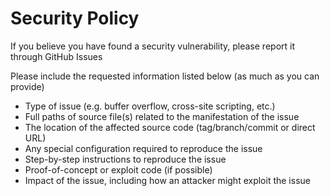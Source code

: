 # Security Policy

If you believe you have found a security vulnerability, please report it through GitHub Issues

Please include the requested information listed below (as much as you can provide)
  * Type of issue (e.g. buffer overflow, cross-site scripting, etc.)
  * Full paths of source file(s) related to the manifestation of the issue
  * The location of the affected source code (tag/branch/commit or direct URL)
  * Any special configuration required to reproduce the issue
  * Step-by-step instructions to reproduce the issue
  * Proof-of-concept or exploit code (if possible)
  * Impact of the issue, including how an attacker might exploit the issue
